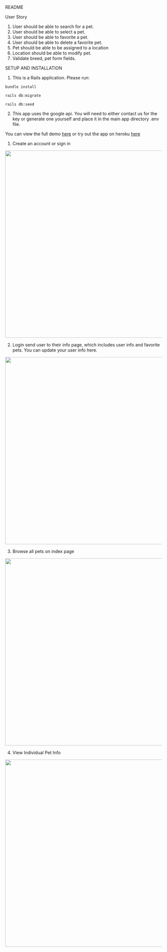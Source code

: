 README

User Story

1. User should be able to search for a pet.
2. User should be able to select a pet.
3. User should be able to favorite a pet.
4. User should be able to delete a favorite pet.
5. Pet should be able to be assigned to a location
6. Location should be able to modify pet.
7. Validate breed, pet form fields.


SETUP AND INSTALLATION 

1. This is a Rails application.  Please run:
```
bundle install
```
```
rails db:migrate
```
```
rails db:seed
```

2. This app uses the google api. You will need to either contact us for the key or generate one yourself and place it in the main app directory .env file.



You can view the full demo [here](https://www.youtube.com/watch?v=scLpLe3zIxI&feature=youtu.be) or try out the app on heroku [here](https://fluffy-tail.herokuapp.com/)

1. Create an account or sign in

<img src="https://j.gifs.com/4Q7GyJ.gif" width="600">

2. Login send user to their info page, which includes user info and favorite pets.  You can update your user info here.

<img src="https://j.gifs.com/715Vw8.gif" width="600">

3. Browse all pets on index page


<img src="https://j.gifs.com/NLqWyN.gif" width="600">

4. View Individual Pet Info

<img src="https://j.gifs.com/oVqX0A.gif" width="600">

